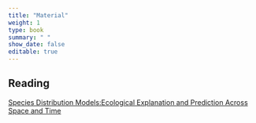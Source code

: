 ```yaml
---
title: "Material"
weight: 1
type: book
summary: " "
show_date: false
editable: true
---
```


## Reading

[Species Distribution Models:Ecological Explanation and Prediction Across Space and Time](http://eurobasin.dtuaqua.dk/eurobasin/documents/Training%20ISM/Elith_and_Leathwick_2009.pdf)